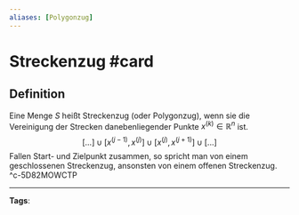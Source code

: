 ```yaml
---
aliases: [Polygonzug]
---
```


# Streckenzug #card
## Definition
Eine Menge $S$ heißt Streckenzug (oder Polygonzug), wenn sie die Vereinigung der Strecken danebenliegender Punkte $x^{(k)} \in \mathbb{R}^n$ ist.
$$[...] \cup [x^{(j-1)},x^{(j)}] \cup [x^{(j)},x^{(j+1)}] \cup [...]$$
Fallen Start- und Zielpunkt zusammen, so spricht man von einem geschlossenen Streckenzug, ansonsten von einem offenen Streckenzug.
^c-5D82MOWCTP

---
**Tags**: 
